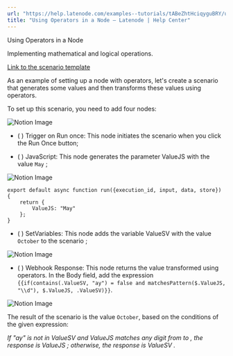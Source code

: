 ```yaml
---
url: "https://help.latenode.com/examples--tutorials/tABeZhtHciqyguBRY/using-operators-in-a-node/DTZDaghFHGDrdqVc"
title: "Using Operators in a Node – Latenode | Help Center"
---
```


 Using Operators in a Node

Implementing mathematical and logical operations.




[Link to the scenario template](https://app.latenode.com/shared-scenarios/dccbcfd)

As an example of setting up a node with operators, let's create a scenario that generates some values and then transforms these values using operators.

To set up this scenario, you need to add four nodes:

![Notion Image](https://www.notion.so/image/https%A%F%Fprod-files-secure.s.us-west-.amazonaws.com%Ffbefde--fff--dca%Faaaf-bd-e-aa-dcfca%FUntitled.png?table=block&id=d-a-ab-ad-feabca&cache=v)

- (  ) Trigger on Run once: This node initiates the scenario when you click the Run Once button;

- (  ) JavaScript: This node generates the parameter ValueJS with the value `May` ;

![Notion Image](https://www.notion.so/image/https%A%F%Fprod-files-secure.s.us-west-.amazonaws.com%Ffbefde--fff--dca%Feecf--e-bf-bacf%FUntitled.png?table=block&id=d-a--cc-eecfa&cache=v)

```
export default async function run({execution_id, input, data, store}) {
    return {
        ValueJS: "May"
    };
}
```

- (  ) SetVariables: This node adds the variable ValueSV with the value `October` to the scenario ;

![Notion Image](https://www.notion.so/image/https%A%F%Fprod-files-secure.s.us-west-.amazonaws.com%Ffbefde--fff--dca%Ffde-ec-ca-e-ebabbcd%FUntitled.png?table=block&id=d-a-c--eedfb&cache=v)

- (  ) Webhook Response: This node returns the value transformed using operators. In the Body field, add the expression `{{if(contains(.ValueSV, "ay") = false and matchesPattern($.ValueJS, "\\d"), $.ValueJS, .ValueSV)}}`.

![Notion Image](https://www.notion.so/image/https%A%F%Fprod-files-secure.s.us-west-.amazonaws.com%Ffbefde--fff--dca%Fefe-fb-af-b-bfcb%FUntitled.png?table=block&id=d-a-b-b-cbaa&cache=v)

The result of the scenario is the value `October`, based on the conditions of the given expression:

_If "ay" is not in_ _ValueSV_ _and_ _ValueJS_ _matches any digit from  to , the response is_ _ValueJS_ _; otherwise, the response is_ _ValueSV_ _._